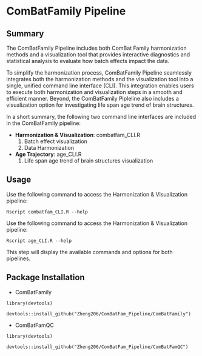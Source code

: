 # ComBatFamily Pipeline

## Summary

The ComBatFamily Pipeline includes both ComBat Family harmonization methods and a visualization tool that provides interactive diagnostics and statistical analysis to evaluate how batch effects impact the data.

To simplify the harmonization process, ComBatFamily Pipeline seamlessly integrates both the harmonization methods and the visualization tool into a single, unified command line interface (CLI). This integration enables users to execute both harmonization and visualization steps in a smooth and efficient manner. Beyond, the ComBatFamily Pipleline also includes a visualization option for investigating life span age trend of brain structures.

In a short summary, the following two command line interfaces are included in the ComBatFamily pipeline:

-   **Harmonization & Visualization**: combatfam_CLI.R
    1) Batch effect visualization
    2) Data Harmonization
-   **Age Trajectory**: age_CLI.R
    1) Life span age trend of brain structures visualization

## Usage

Use the following command to access the Harmonization & Visualization pipeline:

```
Rscript combatfam_CLI.R --help
```

Use the following command to access the Harmonization & Visualization pipeline:

```
Rscript age_CLI.R --help
```

This step will display the available commands and options for both pipelines.

## Package Installation

-   ComBatFamily

```{r}
library(devtools)

devtools::install_github("Zheng206/ComBatFam_Pipeline/ComBatFamily")

```

-   ComBatFamQC

```{r}
library(devtools)

devtools::install_github("Zheng206/ComBatFam_Pipeline/ComBatFamQC")
```